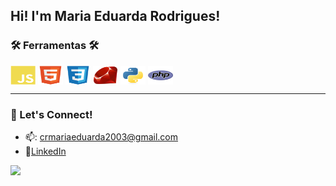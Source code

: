 <div>
  <h2>Hi! I'm Maria Eduarda Rodrigues!</h2>
</div>


###  🛠 Ferramentas 🛠

<div>
  <img align="center" alt="mad-js" height="30" width="40" src="https://raw.githubusercontent.com/devicons/devicon/master/icons/javascript/javascript-plain.svg">
  <img align="center" alt="mad-html" height="30" width="40" src="https://raw.githubusercontent.com/devicons/devicon/master/icons/html5/html5-original.svg">
  <img align="center" alt="mad-css" height="30" width="40" src="https://raw.githubusercontent.com/devicons/devicon/master/icons/css3/css3-original.svg">
  <img align="center" alt="mad-ruby" height="30" width="40" src="https://raw.githubusercontent.com/devicons/devicon/master/icons/ruby/ruby-original.svg">
  <img align="center" alt="mad-python" height="30" width="40" src="https://raw.githubusercontent.com/devicons/devicon/master/icons/python/python-original.svg">
  <img align="center" alt="mad-php" height="30" width="40" src="https://raw.githubusercontent.com/devicons/devicon/master/icons/php/php-original.svg">
</div>

---

### 🚀 Let's Connect!
- 📫: [crmariaeduarda2003@gmail.com](mailto:crmariaeduarda2003@gmail.com)
- 🔗[LinkedIn](https://www.linkedin.com/in/maducr/)

<img max-width="55%" height="100em" src="https://github-readme-stats.vercel.app/api/top-langs/?username=maducr&layout=compact&langs_count=7&theme=dracula"/>
